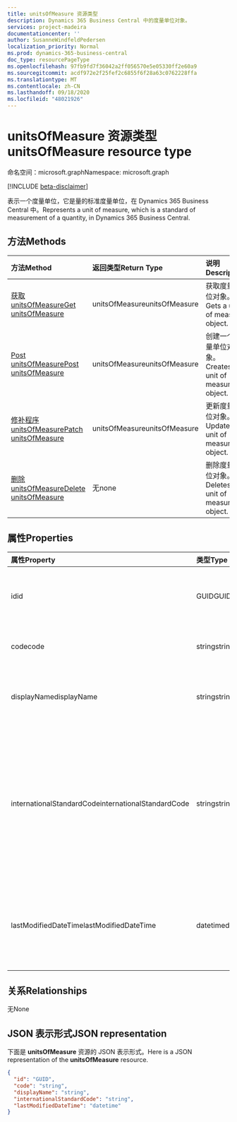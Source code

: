 ```yaml
---
title: unitsOfMeasure 资源类型
description: Dynamics 365 Business Central 中的度量单位对象。
services: project-madeira
documentationcenter: ''
author: SusanneWindfeldPedersen
localization_priority: Normal
ms.prod: dynamics-365-business-central
doc_type: resourcePageType
ms.openlocfilehash: 97fb9fd7f36042a2ff056570e5e05330ff2e60a9
ms.sourcegitcommit: acdf972e2f25fef2c6855f6f28a63c0762228ffa
ms.translationtype: MT
ms.contentlocale: zh-CN
ms.lasthandoff: 09/18/2020
ms.locfileid: "48021926"
---
```

# <a name="unitsofmeasure-resource-type"></a><span data-ttu-id="bf729-103">unitsOfMeasure 资源类型</span><span class="sxs-lookup"><span data-stu-id="bf729-103">unitsOfMeasure resource type</span></span>

<span data-ttu-id="bf729-104">命名空间：microsoft.graph</span><span class="sxs-lookup"><span data-stu-id="bf729-104">Namespace: microsoft.graph</span></span>

[!INCLUDE [beta-disclaimer](../../includes/beta-disclaimer.md)]

<span data-ttu-id="bf729-105">表示一个度量单位，它是量的标准度量单位，在 Dynamics 365 Business Central 中。</span><span class="sxs-lookup"><span data-stu-id="bf729-105">Represents a unit of measure, which is a standard of measurement of a quantity, in Dynamics 365 Business Central.</span></span>

## <a name="methods"></a><span data-ttu-id="bf729-106">方法</span><span class="sxs-lookup"><span data-stu-id="bf729-106">Methods</span></span>

| <span data-ttu-id="bf729-107">方法</span><span class="sxs-lookup"><span data-stu-id="bf729-107">Method</span></span>       | <span data-ttu-id="bf729-108">返回类型</span><span class="sxs-lookup"><span data-stu-id="bf729-108">Return Type</span></span>  |<span data-ttu-id="bf729-109">说明</span><span class="sxs-lookup"><span data-stu-id="bf729-109">Description</span></span>|
|:---------------|:--------|:----------|
|[<span data-ttu-id="bf729-110">获取 unitsOfMeasure</span><span class="sxs-lookup"><span data-stu-id="bf729-110">Get unitsOfMeasure</span></span>](../api/dynamics-unitsofmeasure-get.md)|<span data-ttu-id="bf729-111">unitsOfMeasure</span><span class="sxs-lookup"><span data-stu-id="bf729-111">unitsOfMeasure</span></span>|<span data-ttu-id="bf729-112">获取度量单位对象。</span><span class="sxs-lookup"><span data-stu-id="bf729-112">Gets a unit of measure object.</span></span>|
|[<span data-ttu-id="bf729-113">Post unitsOfMeasure</span><span class="sxs-lookup"><span data-stu-id="bf729-113">Post unitsOfMeasure</span></span>](../api/dynamics-create-unitsofmeasure.md)|<span data-ttu-id="bf729-114">unitsOfMeasure</span><span class="sxs-lookup"><span data-stu-id="bf729-114">unitsOfMeasure</span></span>|<span data-ttu-id="bf729-115">创建一个度量单位对象。</span><span class="sxs-lookup"><span data-stu-id="bf729-115">Creates a unit of measure object.</span></span>|
|[<span data-ttu-id="bf729-116">修补程序 unitsOfMeasure</span><span class="sxs-lookup"><span data-stu-id="bf729-116">Patch unitsOfMeasure</span></span>](../api/dynamics-unitsofmeasure-update.md)|<span data-ttu-id="bf729-117">unitsOfMeasure</span><span class="sxs-lookup"><span data-stu-id="bf729-117">unitsOfMeasure</span></span>|<span data-ttu-id="bf729-118">更新度量单位对象。</span><span class="sxs-lookup"><span data-stu-id="bf729-118">Updates a unit of measure object.</span></span>|
|[<span data-ttu-id="bf729-119">删除 unitsOfMeasure</span><span class="sxs-lookup"><span data-stu-id="bf729-119">Delete unitsOfMeasure</span></span>](../api/dynamics-unitsofmeasure-delete.md)|<span data-ttu-id="bf729-120">无</span><span class="sxs-lookup"><span data-stu-id="bf729-120">none</span></span>|<span data-ttu-id="bf729-121">删除度量单位对象。</span><span class="sxs-lookup"><span data-stu-id="bf729-121">Deletes a unit of measure object.</span></span>|

## <a name="properties"></a><span data-ttu-id="bf729-122">属性</span><span class="sxs-lookup"><span data-stu-id="bf729-122">Properties</span></span>
| <span data-ttu-id="bf729-123">属性</span><span class="sxs-lookup"><span data-stu-id="bf729-123">Property</span></span>     | <span data-ttu-id="bf729-124">类型</span><span class="sxs-lookup"><span data-stu-id="bf729-124">Type</span></span>   |<span data-ttu-id="bf729-125">说明</span><span class="sxs-lookup"><span data-stu-id="bf729-125">Description</span></span>|
|:---------------|:--------|:----------|
|<span data-ttu-id="bf729-126">id</span><span class="sxs-lookup"><span data-stu-id="bf729-126">id</span></span>|<span data-ttu-id="bf729-127">GUID</span><span class="sxs-lookup"><span data-stu-id="bf729-127">GUID</span></span>|<span data-ttu-id="bf729-128">UnitsOfMeasure 的唯一 ID。</span><span class="sxs-lookup"><span data-stu-id="bf729-128">The unique ID of the unitsOfMeasure.</span></span> <span data-ttu-id="bf729-129">不可编辑。</span><span class="sxs-lookup"><span data-stu-id="bf729-129">Non-editable.</span></span>|
|<span data-ttu-id="bf729-130">code</span><span class="sxs-lookup"><span data-stu-id="bf729-130">code</span></span>|<span data-ttu-id="bf729-131">string</span><span class="sxs-lookup"><span data-stu-id="bf729-131">string</span></span>|<span data-ttu-id="bf729-132">指定度量单位的代码。</span><span class="sxs-lookup"><span data-stu-id="bf729-132">Specifies the code for the unit of measure.</span></span>|
|<span data-ttu-id="bf729-133">displayName</span><span class="sxs-lookup"><span data-stu-id="bf729-133">displayName</span></span>|<span data-ttu-id="bf729-134">string</span><span class="sxs-lookup"><span data-stu-id="bf729-134">string</span></span>|<span data-ttu-id="bf729-135">指定度量单位的显示名称。</span><span class="sxs-lookup"><span data-stu-id="bf729-135">Specifies the unit of measure's display name.</span></span>|
|<span data-ttu-id="bf729-136">internationalStandardCode</span><span class="sxs-lookup"><span data-stu-id="bf729-136">internationalStandardCode</span></span>|<span data-ttu-id="bf729-137">string</span><span class="sxs-lookup"><span data-stu-id="bf729-137">string</span></span>|<span data-ttu-id="bf729-138">根据与电子发送销售文档的连接的 UNECE Rec20 标准，指定度量单位代码（表示）。</span><span class="sxs-lookup"><span data-stu-id="bf729-138">Specifies the unit of measure code expressed according to the UNECE Rec20 standard in connection with electronic sending of sales documents.</span></span>|
|<span data-ttu-id="bf729-139">lastModifiedDateTime</span><span class="sxs-lookup"><span data-stu-id="bf729-139">lastModifiedDateTime</span></span>|<span data-ttu-id="bf729-140">datetime</span><span class="sxs-lookup"><span data-stu-id="bf729-140">datetime</span></span>|<span data-ttu-id="bf729-141">最后一个 datetime 的度量单位已修改。</span><span class="sxs-lookup"><span data-stu-id="bf729-141">The last datetime the unit of measure was modified.</span></span> <span data-ttu-id="bf729-142">只读。</span><span class="sxs-lookup"><span data-stu-id="bf729-142">Read-Only.</span></span>|  


## <a name="relationships"></a><span data-ttu-id="bf729-143">关系</span><span class="sxs-lookup"><span data-stu-id="bf729-143">Relationships</span></span>
<span data-ttu-id="bf729-144">无</span><span class="sxs-lookup"><span data-stu-id="bf729-144">None</span></span>

## <a name="json-representation"></a><span data-ttu-id="bf729-145">JSON 表示形式</span><span class="sxs-lookup"><span data-stu-id="bf729-145">JSON representation</span></span>

<span data-ttu-id="bf729-146">下面是 **unitsOfMeasure** 资源的 JSON 表示形式。</span><span class="sxs-lookup"><span data-stu-id="bf729-146">Here is a JSON representation of the **unitsOfMeasure** resource.</span></span>

```json
{
  "id": "GUID",
  "code": "string",
  "displayName": "string",
  "internationalStandardCode": "string",
  "lastModifiedDateTime": "datetime"
}

```


